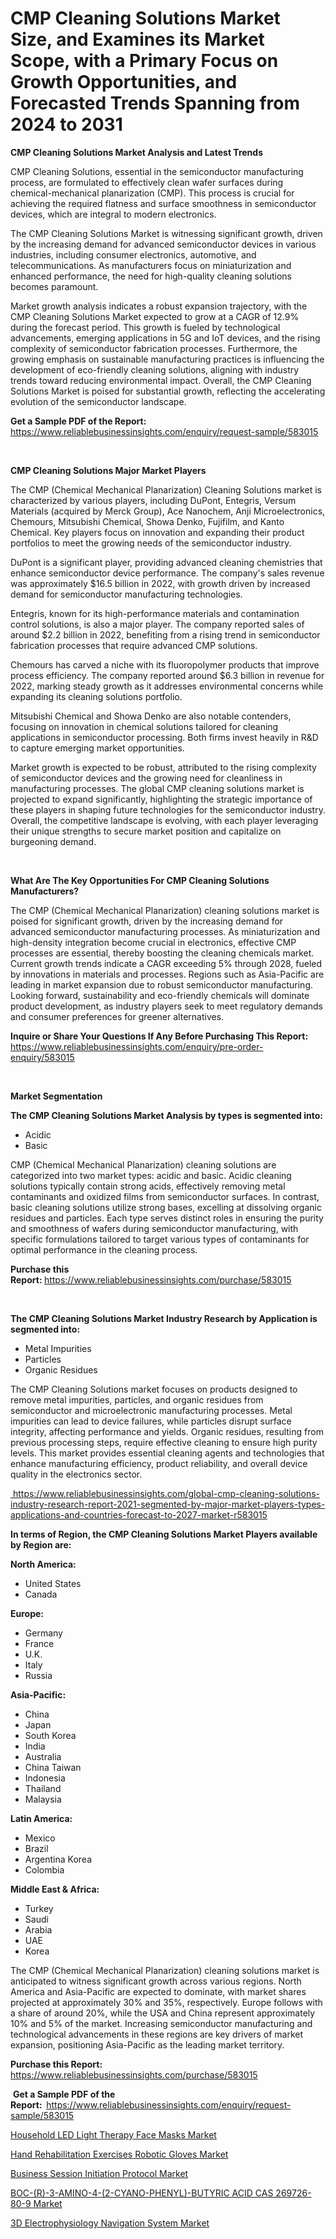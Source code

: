 <p><h1>CMP Cleaning Solutions Market Size, and Examines its Market Scope, with a Primary Focus on Growth Opportunities, and Forecasted Trends Spanning from 2024 to 2031</h1></p><p><strong>CMP Cleaning Solutions Market Analysis and Latest Trends</strong></p>
<p><p>CMP Cleaning Solutions, essential in the semiconductor manufacturing process, are formulated to effectively clean wafer surfaces during chemical-mechanical planarization (CMP). This process is crucial for achieving the required flatness and surface smoothness in semiconductor devices, which are integral to modern electronics. </p><p>The CMP Cleaning Solutions Market is witnessing significant growth, driven by the increasing demand for advanced semiconductor devices in various industries, including consumer electronics, automotive, and telecommunications. As manufacturers focus on miniaturization and enhanced performance, the need for high-quality cleaning solutions becomes paramount.</p><p>Market growth analysis indicates a robust expansion trajectory, with the CMP Cleaning Solutions Market expected to grow at a CAGR of 12.9% during the forecast period. This growth is fueled by technological advancements, emerging applications in 5G and IoT devices, and the rising complexity of semiconductor fabrication processes. Furthermore, the growing emphasis on sustainable manufacturing practices is influencing the development of eco-friendly cleaning solutions, aligning with industry trends toward reducing environmental impact. Overall, the CMP Cleaning Solutions Market is poised for substantial growth, reflecting the accelerating evolution of the semiconductor landscape.</p></p>
<p><strong>Get a Sample PDF of the Report:&nbsp;</strong> <a href="https://www.reliablebusinessinsights.com/enquiry/request-sample/583015?utm_campaign=48&utm_medium=2&utm_source=Github&utm_content=ia&utm_term=09122024&utm_id=cmp-cleaning-solutions">https://www.reliablebusinessinsights.com/enquiry/request-sample/583015</a></p>
<p>&nbsp;</p>
<p><strong>CMP Cleaning Solutions Major Market Players</strong></p>
<p><p>The CMP (Chemical Mechanical Planarization) Cleaning Solutions market is characterized by various players, including DuPont, Entegris, Versum Materials (acquired by Merck Group), Ace Nanochem, Anji Microelectronics, Chemours, Mitsubishi Chemical, Showa Denko, Fujifilm, and Kanto Chemical. Key players focus on innovation and expanding their product portfolios to meet the growing needs of the semiconductor industry.</p><p>DuPont is a significant player, providing advanced cleaning chemistries that enhance semiconductor device performance. The company's sales revenue was approximately $16.5 billion in 2022, with growth driven by increased demand for semiconductor manufacturing technologies.</p><p>Entegris, known for its high-performance materials and contamination control solutions, is also a major player. The company reported sales of around $2.2 billion in 2022, benefiting from a rising trend in semiconductor fabrication processes that require advanced CMP solutions.</p><p>Chemours has carved a niche with its fluoropolymer products that improve process efficiency. The company reported around $6.3 billion in revenue for 2022, marking steady growth as it addresses environmental concerns while expanding its cleaning solutions portfolio.</p><p>Mitsubishi Chemical and Showa Denko are also notable contenders, focusing on innovation in chemical solutions tailored for cleaning applications in semiconductor processing. Both firms invest heavily in R&D to capture emerging market opportunities. </p><p>Market growth is expected to be robust, attributed to the rising complexity of semiconductor devices and the growing need for cleanliness in manufacturing processes. The global CMP cleaning solutions market is projected to expand significantly, highlighting the strategic importance of these players in shaping future technologies for the semiconductor industry. Overall, the competitive landscape is evolving, with each player leveraging their unique strengths to secure market position and capitalize on burgeoning demand.</p></p>
<p>&nbsp;</p>
<p><strong>What Are The Key Opportunities For CMP Cleaning Solutions Manufacturers?</strong></p>
<p><p>The CMP (Chemical Mechanical Planarization) cleaning solutions market is poised for significant growth, driven by the increasing demand for advanced semiconductor manufacturing processes. As miniaturization and high-density integration become crucial in electronics, effective CMP processes are essential, thereby boosting the cleaning chemicals market. Current growth trends indicate a CAGR exceeding 5% through 2028, fueled by innovations in materials and processes. Regions such as Asia-Pacific are leading in market expansion due to robust semiconductor manufacturing. Looking forward, sustainability and eco-friendly chemicals will dominate product development, as industry players seek to meet regulatory demands and consumer preferences for greener alternatives.</p></p>
<p><strong>Inquire or Share Your Questions If Any Before Purchasing This Report:</strong> <a href="https://www.reliablebusinessinsights.com/enquiry/pre-order-enquiry/583015?utm_campaign=48&utm_medium=2&utm_source=Github&utm_content=ia&utm_term=09122024&utm_id=cmp-cleaning-solutions">https://www.reliablebusinessinsights.com/enquiry/pre-order-enquiry/583015</a></p>
<p>&nbsp;</p>
<p><strong>Market Segmentation</strong></p>
<p><strong>The CMP Cleaning Solutions Market Analysis by types is segmented into:</strong></p>
<p><ul><li>Acidic</li><li>Basic</li></ul></p>
<p><p>CMP (Chemical Mechanical Planarization) cleaning solutions are categorized into two market types: acidic and basic. Acidic cleaning solutions typically contain strong acids, effectively removing metal contaminants and oxidized films from semiconductor surfaces. In contrast, basic cleaning solutions utilize strong bases, excelling at dissolving organic residues and particles. Each type serves distinct roles in ensuring the purity and smoothness of wafers during semiconductor manufacturing, with specific formulations tailored to target various types of contaminants for optimal performance in the cleaning process.</p></p>
<p><strong>Purchase this Report:&nbsp;</strong><a href="https://www.reliablebusinessinsights.com/purchase/583015?utm_campaign=48&utm_medium=2&utm_source=Github&utm_content=ia&utm_term=09122024&utm_id=cmp-cleaning-solutions">https://www.reliablebusinessinsights.com/purchase/583015</a></p>
<p>&nbsp;</p>
<p><strong>The CMP Cleaning Solutions Market Industry Research by Application is segmented into:</strong></p>
<p><ul><li>Metal Impurities</li><li>Particles</li><li>Organic Residues</li></ul></p>
<p><p>The CMP Cleaning Solutions market focuses on products designed to remove metal impurities, particles, and organic residues from semiconductor and microelectronic manufacturing processes. Metal impurities can lead to device failures, while particles disrupt surface integrity, affecting performance and yields. Organic residues, resulting from previous processing steps, require effective cleaning to ensure high purity levels. This market provides essential cleaning agents and technologies that enhance manufacturing efficiency, product reliability, and overall device quality in the electronics sector.</p></p>
<p><a href="https://www.reliablebusinessinsights.com/global-cmp-cleaning-solutions-industry-research-report-2021-segmented-by-major-market-players-types-applications-and-countries-forecast-to-2027-market-r583015?utm_campaign=48&utm_medium=2&utm_source=Github&utm_content=ia&utm_term=09122024&utm_id=cmp-cleaning-solutions">&nbsp;https://www.reliablebusinessinsights.com/global-cmp-cleaning-solutions-industry-research-report-2021-segmented-by-major-market-players-types-applications-and-countries-forecast-to-2027-market-r583015</a></p>
<p><strong>In terms of Region, the CMP Cleaning Solutions Market Players available by Region are:</strong></p>
<p>
    <p> <strong> North America: </strong>
        <ul>
            <li>United States</li>
            <li>Canada</li>
        </ul>
        </p> 
    <p> <strong> Europe: </strong>
        <ul>
            <li>Germany</li>
            <li>France</li>
            <li>U.K.</li>
            <li>Italy</li>
            <li>Russia</li>
        </ul>
        </p> 
    <p> <strong> Asia-Pacific: </strong>
        <ul>
            <li>China</li>
            <li>Japan</li>
            <li>South Korea</li>
            <li>India</li>
            <li>Australia</li>
            <li>China Taiwan</li>
            <li>Indonesia</li>
            <li>Thailand</li>
            <li>Malaysia</li>
        </ul>
        </p> 
    <p> <strong> Latin America: </strong>
        <ul>
            <li>Mexico</li>
            <li>Brazil</li>
            <li>Argentina Korea</li>
            <li>Colombia</li>
        </ul>
        </p> 
    <p> <strong> Middle East & Africa: </strong>
        <ul>
            <li>Turkey</li>
            <li>Saudi</li>
            <li>Arabia</li>
            <li>UAE</li>
            <li>Korea</li>
        </ul>
    </p>
    </p>
<p><p>The CMP (Chemical Mechanical Planarization) cleaning solutions market is anticipated to witness significant growth across various regions. North America and Asia-Pacific are expected to dominate, with market shares projected at approximately 30% and 35%, respectively. Europe follows with a share of around 20%, while the USA and China represent approximately 10% and 5% of the market. Increasing semiconductor manufacturing and technological advancements in these regions are key drivers of market expansion, positioning Asia-Pacific as the leading market territory.</p></p>
<p><strong>Purchase this Report: </strong><a href="https://www.reliablebusinessinsights.com/purchase/583015?utm_campaign=48&utm_medium=2&utm_source=Github&utm_content=ia&utm_term=09122024&utm_id=cmp-cleaning-solutions">https://www.reliablebusinessinsights.com/purchase/583015</a></p>
<p>&nbsp;<strong>Get a Sample PDF of the Report:&nbsp;&nbsp;</strong><a href="https://www.reliablebusinessinsights.com/enquiry/request-sample/583015?utm_campaign=48&utm_medium=2&utm_source=Github&utm_content=ia&utm_term=09122024&utm_id=cmp-cleaning-solutions">https://www.reliablebusinessinsights.com/enquiry/request-sample/583015</a></p>
<p><strong></strong></p>
<p><p><a href="https://www.linkedin.com/pulse/the-sympatico-insight-9odme?utm_campaign=48&utm_medium=2&utm_source=Github&utm_content=ia&utm_term=09122024&utm_id=cmp-cleaning-solutions">Household LED Light Therapy Face Masks Market</a></p><p><a href="https://www.linkedin.com/pulse/t-insight-dial-ziosf?utm_campaign=48&utm_medium=2&utm_source=Github&utm_content=ia&utm_term=09122024&utm_id=cmp-cleaning-solutions">Hand Rehabilitation Exercises Robotic Gloves Market</a></p><p><a href="https://www.linkedin.com/pulse/business-session-initiation-protocol-industry-research-report-y1tee?utm_campaign=48&utm_medium=2&utm_source=Github&utm_content=ia&utm_term=09122024&utm_id=cmp-cleaning-solutions">Business Session Initiation Protocol Market</a></p><p><a href="https://github.com/loveewin94/Market-Research-Report-List-1/blob/main/boc-r-3-amino-4-2-cyano-phenyl-butyric-acid-cas-269726-80-9-market.md?utm_campaign=48&utm_medium=2&utm_source=Github&utm_content=ia&utm_term=09122024&utm_id=cmp-cleaning-solutions">BOC-(R)-3-AMINO-4-(2-CYANO-PHENYL)-BUTYRIC ACID CAS 269726-80-9 Market</a></p><p><a href="https://www.linkedin.com/pulse/futur-trend-quest-sl8ue?utm_campaign=48&utm_medium=2&utm_source=Github&utm_content=ia&utm_term=09122024&utm_id=cmp-cleaning-solutions">3D Electrophysiology Navigation System Market</a></p></p>